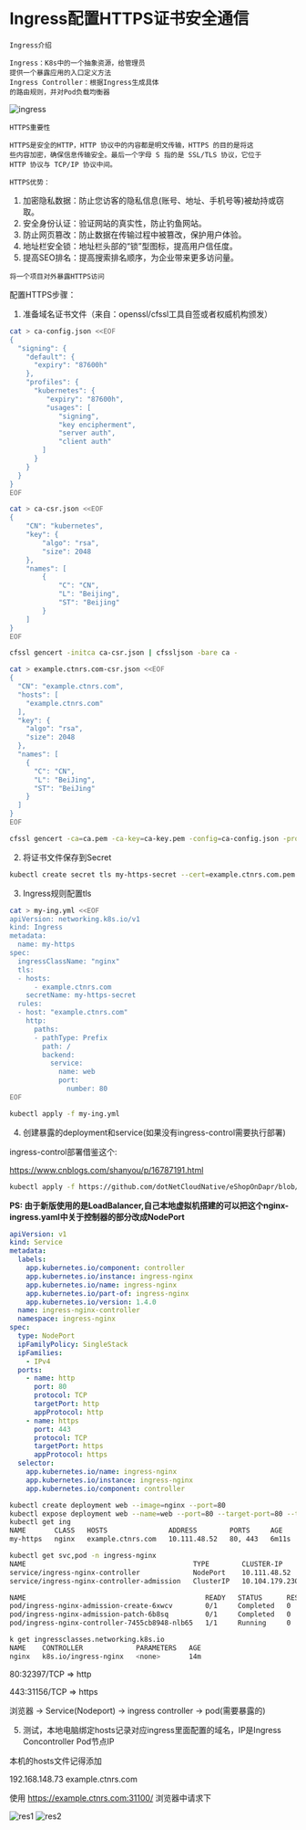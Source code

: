 # Ingress配置HTTPS证书安全通信

`Ingress介绍`

```text
Ingress：K8s中的一个抽象资源，给管理员
提供一个暴露应用的入口定义方法
Ingress Controller：根据Ingress生成具体
的路由规则，并对Pod负载均衡器
```

![ingress](https://pic.imgdb.cn/item/643e505d0d2dde57777e6cf4.png)

`HTTPS重要性`

```text
HTTPS是安全的HTTP，HTTP 协议中的内容都是明文传输，HTTPS 的目的是将这
些内容加密，确保信息传输安全。最后一个字母 S 指的是 SSL/TLS 协议，它位于
HTTP 协议与 TCP/IP 协议中间。
```

`HTTPS优势：`

1. 加密隐私数据：防止您访客的隐私信息(账号、地址、手机号等)被劫持或窃取。
2. 安全身份认证：验证网站的真实性，防止钓鱼网站。
3. 防止网页篡改：防止数据在传输过程中被篡改，保护用户体验。
4. 地址栏安全锁：地址栏头部的“锁”型图标，提高用户信任度。
5. 提高SEO排名：提高搜索排名顺序，为企业带来更多访问量。

`将一个项目对外暴露HTTPS访问`

配置HTTPS步骤：

1. 准备域名证书文件（来自：openssl/cfssl工具自签或者权威机构颁发）

```bash
cat > ca-config.json <<EOF
{
  "signing": {
    "default": {
      "expiry": "87600h"
    },
    "profiles": {
      "kubernetes": {
         "expiry": "87600h",
         "usages": [
            "signing",
            "key encipherment",
            "server auth",
            "client auth"
        ]
      }
    }
  }
}
EOF

cat > ca-csr.json <<EOF
{
    "CN": "kubernetes",
    "key": {
        "algo": "rsa",
        "size": 2048
    },
    "names": [
        {
            "C": "CN",
            "L": "Beijing",
            "ST": "Beijing"
        }
    ]
}
EOF

cfssl gencert -initca ca-csr.json | cfssljson -bare ca -

cat > example.ctnrs.com-csr.json <<EOF
{
  "CN": "example.ctnrs.com",
  "hosts": [
    "example.ctnrs.com"
  ],
  "key": {
    "algo": "rsa",
    "size": 2048
  },
  "names": [
    {
      "C": "CN",
      "L": "BeiJing",
      "ST": "BeiJing"
    }
  ]
}
EOF

cfssl gencert -ca=ca.pem -ca-key=ca-key.pem -config=ca-config.json -profile=kubernetes example.ctnrs.com-csr.json | cfssljson -bare example.ctnrs.com
```

2. 将证书文件保存到Secret

```bash
kubectl create secret tls my-https-secret --cert=example.ctnrs.com.pem --key=example.ctnrs.com-key.pem
```

3. Ingress规则配置tls

```bash
cat > my-ing.yml <<EOF
apiVersion: networking.k8s.io/v1
kind: Ingress
metadata:
  name: my-https
spec:
  ingressClassName: "nginx"
  tls:
  - hosts:
      - example.ctnrs.com
    secretName: my-https-secret
  rules:
  - host: "example.ctnrs.com"
    http:
      paths:
      - pathType: Prefix
        path: /
        backend:
          service:
            name: web
            port:
              number: 80
EOF

kubectl apply -f my-ing.yml
```

4. 创建暴露的deployment和service(如果没有ingress-control需要执行部署)

ingress-control部署借鉴这个:

<https://www.cnblogs.com/shanyou/p/16787191.html>

```bash
kubectl apply -f https://github.com/dotNetCloudNative/eShopOnDapr/blob/main/deploy/k8s/nginx-ingress.yaml 
```

**PS: 由于新版使用的是LoadBalancer,自己本地虚拟机搭建的可以把这个nginx-ingress.yaml中关于控制器的部分改成NodePort**

```yml
apiVersion: v1
kind: Service
metadata:
  labels:
    app.kubernetes.io/component: controller
    app.kubernetes.io/instance: ingress-nginx
    app.kubernetes.io/name: ingress-nginx
    app.kubernetes.io/part-of: ingress-nginx
    app.kubernetes.io/version: 1.4.0
  name: ingress-nginx-controller
  namespace: ingress-nginx
spec:
  type: NodePort
  ipFamilyPolicy: SingleStack
  ipFamilies:
    - IPv4
  ports:
    - name: http
      port: 80
      protocol: TCP
      targetPort: http
      appProtocol: http
    - name: https
      port: 443
      protocol: TCP
      targetPort: https
      appProtocol: https
  selector:
    app.kubernetes.io/name: ingress-nginx
    app.kubernetes.io/instance: ingress-nginx
    app.kubernetes.io/component: controller
```

```bash
kubectl create deployment web --image=nginx --port=80
kubectl expose deployment web --name=web --port=80 --target-port=80 --type=NodePort
kubectl get ing
NAME       CLASS   HOSTS               ADDRESS        PORTS     AGE
my-https   nginx   example.ctnrs.com   10.111.48.52   80, 443   6m11s

kubectl get svc,pod -n ingress-nginx
NAME                                         TYPE        CLUSTER-IP       EXTERNAL-IP   PORT(S)                      AGE
service/ingress-nginx-controller             NodePort    10.111.48.52     <none>        80:30729/TCP,443:31100/TCP   10m
service/ingress-nginx-controller-admission   ClusterIP   10.104.179.230   <none>        443/TCP                      10m

NAME                                            READY   STATUS      RESTARTS   AGE
pod/ingress-nginx-admission-create-6xwcv        0/1     Completed   0          10m
pod/ingress-nginx-admission-patch-6b8sq         0/1     Completed   0          10m
pod/ingress-nginx-controller-7455cb8948-nlb65   1/1     Running     0          10m

k get ingressclasses.networking.k8s.io 
NAME    CONTROLLER             PARAMETERS   AGE
nginx   k8s.io/ingress-nginx   <none>       14m
```

80:32397/TCP => http

443:31156/TCP => https

浏览器 -> Service(Nodeport) -> ingress controller -> pod(需要暴露的)

5. 测试，本地电脑绑定hosts记录对应ingress里面配置的域名，IP是Ingress Concontroller Pod节点IP

本机的hosts文件记得添加 

192.168.148.73 example.ctnrs.com

使用 <https://example.ctnrs.com:31100/> 浏览器中请求下

![res1](https://pic.imgdb.cn/item/6440f7220d2dde57777ff75a.png)
![res2](https://pic.imgdb.cn/item/6440f7220d2dde57777ff793.png)